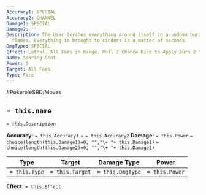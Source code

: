 ```yaml
---
Accuracy1: SPECIAL
Accuracy2: CHANNEL
Damage1: SPECIAL
Damage2: ''
Description: The User torches everything around itself in a sudden burst of scarlet
  flames. Everything is brought to cinders in a matter of seconds.
DmgType: SPECIAL
Effect: Lethal. All Foes in Range. Roll 3 Chance Dice to Apply Burn 2 those Affected.
Name: Searing Shot
Power: 5
Target: All Foes
Type: Fire
---
```


#PokeroleSRD/Moves

## `= this.name` 
*`= this.Description`*

**Accuracy:** `= this.Accuracy1` + `= this.Accuracy2`
**Damage:** `= this.Power` `= choice(length(this.Damage1)=0, "","\+ "+ this.Damage1)` `= choice(length(this.Damage2)=0, "","\+ "+ this.Damage2)`

| Type          | Target          | Damage Type          | Power          |
| ------------- | --------------- | ---------------- | -------------- |
| `= this.Type` | `= this.Target` | `= this.DmgType` | `= this.Power` | 

**Effect:** `= this.Effect`
